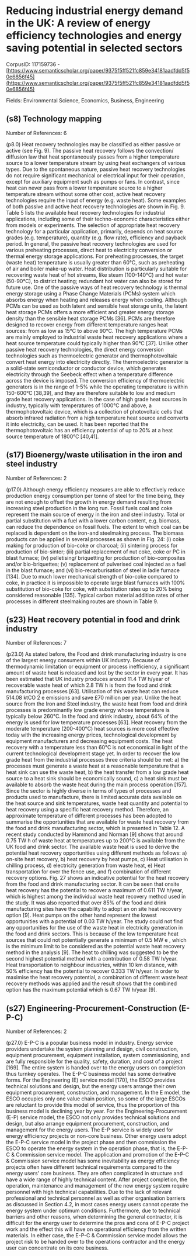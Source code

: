 # Reducing industrial energy demand in the UK: A review of energy efficiency technologies and energy saving potential in selected sectors

CorpusID: 117159736 - [https://www.semanticscholar.org/paper/9375f5ff521fc859e34181aadfdd5f50e6856f45](https://www.semanticscholar.org/paper/9375f5ff521fc859e34181aadfdd5f50e6856f45)

Fields: Environmental Science, Economics, Business, Engineering

## (s8) Technology mapping
Number of References: 6

(p8.0) Heat recovery technologies may be classified as either passive or active (see Fig. 9). The passive heat recovery follows the convection/ diffusion law that heat spontaneously passes from a higher temperature source to a lower temperature stream by using heat exchangers of various types. Due to the spontaneous nature, passive heat recovery technologies do not require significant mechanical or electrical input for their operation, except for auxiliary equipment such as pumps or fans. In contrast, since heat can never pass from a lower temperature source to a higher temperature stream without some other cost, active heat recovery technologies require the input of energy (e.g. waste heat). Some examples of both passive and active heat recovery technologies are shown in Fig. 9. Table 5 lists the available heat recovery technologies for industrial applications, including some of their techno-economic characteristics either from models or experiments. The selection of appropriate heat recovery technology for a particular application, primarily, depends on heat source grades (e.g. temperature), quantity (e.g. flow rate), efficiency and payback period. In general, the passive heat recovery technologies are used for various preheating processes, direct heat to electricity conversion or thermal energy storage applications. For preheating processes, the target (waste heat) temperature is usually greater than 60°C, such as preheating of air and boiler make-up water. Heat distribution is particularly suitable for recovering waste heat of hot streams, like steam (100-140°C) and hot water (50-90°C), to district heating; redundant hot water can also be stored for future use. One of the passive ways of heat recovery technology is thermal energy storage using a Phase Change Materials (PCMs) system which absorbs energy when heating and releases energy when cooling. Although PCMs can be used as both latent and sensible heat storage units, the latent heat storage PCMs offers a more efficient and greater energy storage density than the sensible heat storage PCMs [36]. PCMs are therefore designed to recover energy from different temperature ranges heat sources: from as low as 15°C to above 90°C. The high temperature PCMs are mainly employed to industrial waste heat recovery applications where a heat source temperature could typically higher than 90°C [37]. Unlike other passive heat recovery technologies, the direct energy conversion technologies such as thermoelectric generator and thermophotovoltaic convert heat energy into electricity directly. The thermoelectric generator is a solid-state semiconductor or conductor device, which generates electricity through the Seebeck effect when a temperature difference across the device is imposed. The conversion efficiency of thermoelectric generators is in the range of 1-5% while the operating temperature is within 150-600°C [38,39], and they are therefore suitable to low and medium grade heat recovery applications. In the case of high grade heat sources in industry, typically with temperatures of 1000°C and above, a thermophotovoltaic device, which is a collection of photovoltaic cells that absorb infrared radiation from a high temperature heat source and converts it into electricity, can be used. It has been reported that the thermophotovoltaic has an efficiency potential of up to 20% at a heat source temperature of 1800°C [40,41].
## (s17) Bioenergy/waste utilisation in the iron and steel industry
Number of References: 2

(p17.0) Although energy efficiency measures are able to effectively reduce production energy consumption per tonne of steel for the time being, they are not enough to offset the growth in energy demand resulting from increasing steel production in the long run. Fossil fuels coal and coke represent the main source of energy in the iron and steel industry. Total or partial substitution with a fuel with a lower carbon content, e.g. biomass, can reduce the dependence on fossil fuels. The extent to which coal can be replaced is dependent on the iron-and steelmaking process. The biomass products can be applied in several processes as shown in Fig. 24: (i) coke making for production of bio-coke or  charcoal; (ii) sintering process for production of bio-sinter; (iii) partial replacement of nut coke, coke or PC in blast furnace; (iv) pelletising/ briquetting for production of bio-composites and/or bio-briquettes; (v) replacement of pulverised coal injected as a fuel in the blast furnace; and (vi) bio-recarburisation of steel in ladle furnace [134]. Due to much lower mechanical strength of bio-coke compared to coke, in practice it is impossible to operate large blast furnaces with 100% substitution of bio-coke for coke, with substitution rates up to 20% being considered reasonable [135]. Typical carbon material addition rates of other processes in different steelmaking routes are shown in Table 9.
## (s23) Heat recovery potential in food and drink industry
Number of References: 7

(p23.0) As stated before, the Food and drink manufacturing industry is one of the largest energy consumers within UK industry. Because of thermodynamic limitation or equipment or process inefficiency, a significant amount of waste heat is released and lost by the sector in every year. It has been estimated that UK industry produces around 11.4 TW h/year of recoverable waste heat of which 2.8 TW h is from the food and drink manufacturing processes [63]. Utilisation of this waste heat can reduce 514.08 ktCO 2 e emissions and save £70 million per year. Unlike the heat source from the Iron and Steel industry, the waste heat from food and drink processes is predominantly low grade energy   whose temperature is typically below 260°C. In the food and drink industry, about 64% of the energy is used for low temperature processes [63]. Heat recovery from the moderate temperature (200-400°C) heat sources is more cost effective today with the increasing energy prices, technological development by equipment manufacturers and decreasing equipment costs. The heat recovery with a temperature less than 60°C is not economical in light of the current technological development stage yet. In order to recover the low grade heat from the industrial processes three criteria should be met: a) the processes must generate a waste heat at a reasonable temperature that a heat sink can use the waste heat, b) the heat transfer from a low grade heat source to a heat sink should be economically sound, c) a heat sink must be available to absorb the waste heat during the main process operation [157]. Since the sector is highly diverse in terms of types of processes and products used to manufacture, there is limited accurate data available on the heat source and sink temperatures, waste heat quantity and potential to heat recovery using a specific heat recovery method. Therefore, an approximate temperature of different processes has been adopted to summarise the opportunities that are available for waste heat recovery from the food and drink manufacturing sector, which is presented in Table 12. A recent study conducted by Hammond and Norman [9] shows that around 0.75 TW h of waste heat at temperatures up to 200°C is available from the UK food and drink sector. The available waste heat is used to derive the potential heat recovery opportunities using different methods as follows: a) on-site heat recovery, b) heat recovery by heat pumps, c) Heat utilisation in chilling process, d) electricity generation from waste heat, e) Heat transportation for over the fence use, and f) combination of different recovery options. Fig. 27 shows an indicative potential for the heat recovery from the food and drink manufacturing sector. It can be seen that onsite heat recovery has the potential to recover a maximum of 0.611 TW h/year, which is highest among the individual waste heat recovery method used in the study. It was also reported that over 85% of the food and drink manufacturing sites have the capability to adopt an on site heat recovery option [9]. Heat pumps on the other hand represent the lowest opportunities with a potential of 0.03 TW h/year. The study could not find any opportunities for the use of the waste heat in electricity generation in the food and drink sectors. This is because of the low temperature heat sources that could not potentially generate a minimum of 0.5 MW e , which is the minimum limit to be considered as the potential waste heat recovery method in the analysis [9]. The heat to chilling was suggested to be the second highest potential method with a contribution of 0.58 TW h/year. Heat transportation to neighbour industries, within 10 km distance, with 50% efficiency has the potential to recover 0.333 TW h/year. In order to maximise the heat recovery potential, a combination of different waste heat recovery methods was applied and the result shows that the combined option has the maximum potential which is 0.67 TW h/year [9].
## (s27) Engineering-Procurement-Construction (E-P-C)
Number of References: 2

(p27.0) E-P-C is a popular business model in industry. Energy service providers undertake the system planning and design, civil construction, equipment procurement, equipment installation, system commissioning, and are fully responsible for the quality, safety, duration, and cost of a project [169]. The entire system is handed over to the energy users on completion thus turnkey operates. The E-P-C business model has some derivative forms. For the Engineering (E) service model [170], the ESCO provides technical solutions and design, but the energy users arrange their own equipment procurement, construction, and management. In the E model, the ESCO occupies only one value chain position, so some of the large ESCOs are reluctant to provide this model of service, thus the proportion of this business model is declining year by year. For the Engineering-Procurement (E-P) service model, the ESCO not only provides technical solutions and design, but also arrange equipment procurement, construction, and management for the energy users. The E-P service is widely used for energy efficiency projects or non-core business. Other energy users adopt the E-P-C service model in the project phase and then commission the ESCO to operate the energy system in the operation phase, that is, the E-P-C & Commission service model. The application and promotion of the E-P-C & Commission service model has some inevitability as energy efficiency projects often have different technical requirements compared to the energy users' core business. They are often complicated in structure and have a wide range of highly technical content. After project completion, the operation, maintenance and management of the new energy system require personnel with high technical capabilities. Due to the lack of relevant professional and technical personnel as well as other organisation barriers as discussed in Section 4.2, in most cases energy users cannot operate the energy system under optimum conditions. Furthermore, due to technical barriers and other reasons, when determining the general contractor, it is difficult for the energy user to determine the pros and cons of E-P-C project work and the effect this will have on operational efficiency from the written materials. In either case, the E-P-C & Commission service model allows the project risk to be handed over to the operations contractor and the energy user can concentrate on its core business.
